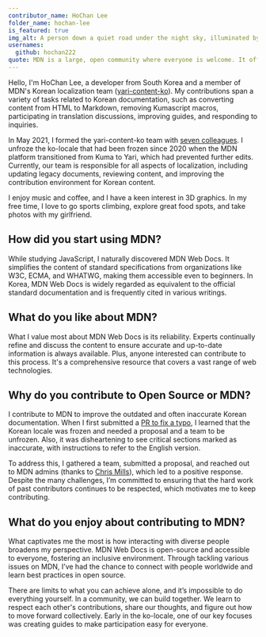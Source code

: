 ```yaml
---
contributor_name: HoChan Lee
folder_name: hochan-lee
is_featured: true
img_alt: A person down a quiet road under the night sky, illuminated by faint streetlights.
usernames:
  github: hochan222
quote: MDN is a large, open community where everyone is welcome. It offers a great opportunity to organize thoughts through writing, while sharing and expanding knowledge by engaging with a diverse group of people throughout the contribution process.
---
```


Hello, I'm HoChan Lee, a developer from South Korea and a member of MDN's Korean localization team ([yari-content-ko](https://github.com/orgs/mdn/teams/yari-content-ko)). My contributions span a variety of tasks related to Korean documentation, such as converting content from HTML to Markdown, removing Kumascript macros, participating in translation discussions, improving guides, and responding to inquiries.

In May 2021, I formed the yari-content-ko team with [seven colleagues](https://egas.tistory.com/16#yari-content-ko). I unfroze the ko-locale that had been frozen since 2020 when the MDN platform transitioned from Kuma to Yari, which had prevented further edits. Currently, our team is responsible for all aspects of localization, including updating legacy documents, reviewing content, and improving the contribution environment for Korean content.

I enjoy music and coffee, and I have a keen interest in 3D graphics. In my free time, I love to go sports climbing, explore great food spots, and take photos with my girlfriend.

## How did you start using MDN?

While studying JavaScript, I naturally discovered MDN Web Docs. It simplifies the content of standard specifications from organizations like W3C, ECMA, and WHATWG, making them accessible even to beginners. In Korea, MDN Web Docs is widely regarded as equivalent to the official standard documentation and is frequently cited in various writings.

## What do you like about MDN?

What I value most about MDN Web Docs is its reliability. Experts continually refine and discuss the content to ensure accurate and up-to-date information is always available. Plus, anyone interested can contribute to this process. It's a comprehensive resource that covers a vast range of web technologies.

## Why do you contribute to Open Source or MDN?

I contribute to MDN to improve the outdated and often inaccurate Korean documentation. When I first submitted a [PR to fix a typo](https://github.com/mdn/translated-content/pull/295), I learned that the Korean locale was frozen and needed a proposal and a team to be unfrozen. Also, it was disheartening to see critical sections marked as inaccurate, with instructions to refer to the English version.

To address this, I gathered a team, submitted a proposal, and reached out to MDN admins (thanks to [Chris Mills](https://x.com/chrisdavidmills)), which led to a positive response. Despite the many challenges, I’m committed to ensuring that the hard work of past contributors continues to be respected, which motivates me to keep contributing.

## What do you enjoy about contributing to MDN?

What captivates me the most is how interacting with diverse people broadens my perspective. MDN Web Docs is open-source and accessible to everyone, fostering an inclusive environment. Through tackling various issues on MDN, I’ve had the chance to connect with people worldwide and learn best practices in open source.

There are limits to what you can achieve alone, and it’s impossible to do everything yourself. In a community, we can build together. We learn to respect each other's contributions, share our thoughts, and figure out how to move forward collectively. Early in the ko-locale, one of our key focuses was creating guides to make participation easy for everyone.